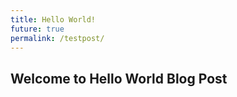 ```yaml
---
title: Hello World!
future: true
permalink: /testpost/
---
```

## Welcome to Hello World Blog Post

